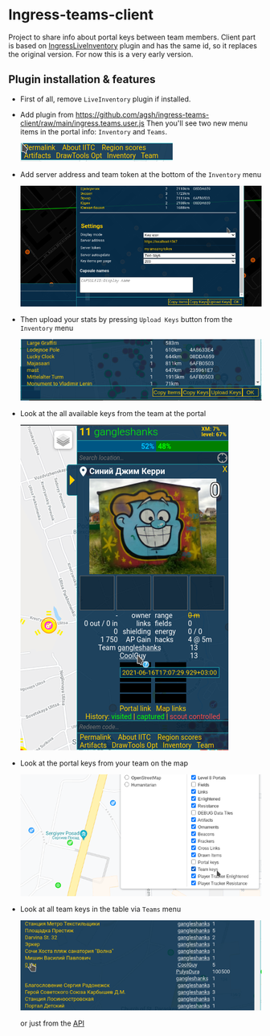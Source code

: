 # Ingress-teams-client

Project to share info about portal keys between team members. Client part is based on
[IngressLiveInventory](https://github.com/EisFrei/IngressLiveInventory) plugin and has
the same id, so it replaces the original version.
For now this is a very early version.

## Plugin installation & features

* First of all, remove `LiveInventory` plugin if installed.

* Add plugin from https://github.com/agsh/ingress-teams-client/raw/main/ingress.teams.user.js
Then you'll see two new menu items in the portal info: `Inventory` and `Teams`.

  ![Portal info](https://github.com/agsh/ingress-teams-client/raw/main/img/f.png "Portal info")

* Add server address and team token at the bottom of the `Inventory` menu

  ![Inventory menu](https://github.com/agsh/ingress-teams-client/raw/main/img/h.png "Inventory menu")

* Then upload your stats by pressing `Upload Keys` button from the `Inventory` menu

  ![Inventory menu](https://github.com/agsh/ingress-teams-client/raw/main/img/b.png "Inventory menu")

* Look at the all available keys from the team at the portal

  ![Portal info](https://github.com/agsh/ingress-teams-client/raw/main/img/c.png "Portal info")

* Look at the portal keys from your team on the map

  ![Team layer](https://github.com/agsh/ingress-teams-client/raw/main/img/d.png "Team layer")

* Look at all team keys in the table via `Teams` menu

  ![Team keys table](https://github.com/agsh/ingress-teams-client/raw/main/img/e.png "Team keys table")

  or just from the [API](https://gangleshanks.ga:4567/keys)
